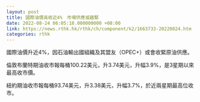 ```yaml
---
layout: post
title: 國際油價高收近4%　市場供應或趨緊
date: 2022-08-24 06:05:18.000000000 +08:00
link: https://news.rthk.hk/rthk/ch/component/k2/1663733-20220824.htm
categories: rthk
---
```


國際油價升近4%，因石油輸出國組織及其盟友（OPEC+）或會收緊原油供應。

倫敦布蘭特期油收市報每桶100.22美元，升3.74美元，升幅3.9%，是3星期以來最高收市價。

紐約期油收市報每桶93.74美元，升3.38美元，升幅3.7%，於近兩星期最高位收市。

